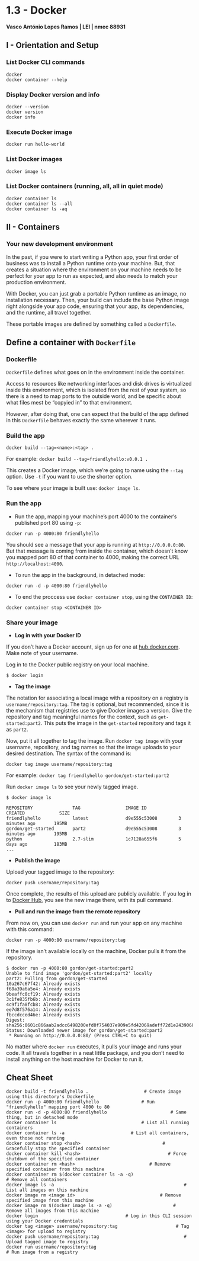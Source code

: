 ﻿# 1.3 - Docker

**Vasco António Lopes Ramos | LEI | nmec 88931**

## I - Orientation and Setup

### List Docker CLI commands
```
docker
docker container --help
```

### Display Docker version and info
```
docker --version
docker version
docker info
```

### Execute Docker image
```
docker run hello-world
```

### List Docker images
```
docker image ls
```

### List Docker containers (running, all, all in quiet mode)
```
docker container ls
docker container ls --all
docker container ls -aq
```


## II - Containers

### Your new development environment

In the past, if you were to start writing a Python app, your first order of business was to install a Python runtime onto your machine. But, that creates a situation where the environment on your machine needs to be perfect for your app to run as expected, and also needs to match your production environment.

With Docker, you can just grab a portable Python runtime as an image, no installation necessary. Then, your build can include the base Python image right alongside your app code, ensuring that your app, its dependencies, and the runtime, all travel together.

These portable images are defined by something called a `Dockerfile`.

## Define a container with  `Dockerfile`

### Dockerfile

`Dockerfile` defines what goes on in the environment inside the container. 

Access to resources like networking interfaces and disk drives is virtualized inside this environment, which is isolated from the rest of your system, so there is a need to map ports to the outside world, and be specific about what files mest be “copyied in” to that environment.

However, after doing that, one can expect that the build of  the app defined in this `Dockerfile` behaves exactly the same wherever it runs.

### Build the app
```
docker build --tag=<name>:<tag> .
```
For example: `docker build --tag=friendlyhello:v0.0.1 .`

This creates a Docker image, which we’re going to name using the `--tag` option. Use `-t` if you want to use the shorter option.

To see where your image is built use: `docker image ls`.

### Run the app

- Run the app, mapping your machine’s port 4000 to the container’s published port 80 using `-p`:
```
docker run -p 4000:80 friendlyhello
```
You should see a message that your app is running at `http://0.0.0.0:80`. But that message is coming from inside the container, which doesn’t know you mapped port 80 of that container to 4000, making the correct URL `http://localhost:4000`.

- To run the app in the background, in detached mode:
```
docker run -d -p 4000:80 friendlyhello
```

 - To end the proccess  use `docker container stop`, using the `CONTAINER ID`:
```
docker container stop <CONTAINER ID>
```

### Share your image

- **Log in with your Docker ID**

If you don’t have a Docker account, sign up for one at [hub.docker.com](https://hub.docker.com). Make note of your username.

Log in to the Docker public registry on your local machine.
```
$ docker login
```

- **Tag the image**

The notation for associating a local image with a repository on a registry is `username/repository:tag`.
The tag is optional, but recommended, since it is the mechanism that registries use to give Docker images a version. Give the repository and tag meaningful names for the context, such as `get-started:part2`. This puts the image in the `get-started` repository and tags it as `part2`.

Now, put it all together to tag the image. Run `docker tag image` with your username, repository, and tag names so that the image uploads to your desired destination. The syntax of the command is:
```
docker tag image username/repository:tag
```
For example: `docker tag friendlyhello gordon/get-started:part2`

Run `docker image ls` to see your newly tagged image.
```
$ docker image ls

REPOSITORY               TAG                 IMAGE ID            CREATED             SIZE
friendlyhello            latest              d9e555c53008        3 minutes ago       195MB
gordon/get-started       part2               d9e555c53008        3 minutes ago       195MB
python                   2.7-slim            1c7128a655f6        5 days ago          183MB
...
```

- **Publish the image**

Upload your tagged image to the repository:

```
docker push username/repository:tag
```

Once complete, the results of this upload are publicly available. If you log in to [Docker Hub](https://hub.docker.com/), you see the new image there, with its pull command.

- **Pull and run the image from the remote repository**

From now on, you can use `docker run` and run your app on any machine with this command:
```
docker run -p 4000:80 username/repository:tag
```
If the image isn’t available locally on the machine, Docker pulls it from the repository.
```
$ docker run -p 4000:80 gordon/get-started:part2
Unable to find image 'gordon/get-started:part2' locally
part2: Pulling from gordon/get-started
10a267c67f42: Already exists
f68a39a6a5e4: Already exists
9beaffc0cf19: Already exists
3c1fe835fb6b: Already exists
4c9f1fa8fcb8: Already exists
ee7d8f576a14: Already exists
fbccdcced46e: Already exists
Digest: sha256:0601c866aab2adcc6498200efd0f754037e909e5fd42069adeff72d1e2439068
Status: Downloaded newer image for gordon/get-started:part2
 * Running on http://0.0.0.0:80/ (Press CTRL+C to quit)
```
No matter where `docker run` executes, it pulls your image and runs your code. It all travels together in a neat little package, and you don’t need to install anything on the host machine for Docker to run it.


## Cheat Sheet

```
docker build -t friendlyhello .			            # Create image using this directory's Dockerfile
docker run -p 4000:80 friendlyhello			       # Run "friendlyhello" mapping port 4000 to 80
docker run -d -p 4000:80 friendlyhello				          # Same thing, but in detached mode
docker container ls							       # List all running containers
docker container ls -a					       # List all containers, even those not running
docker container stop <hash>           			           # Gracefully stop the specified container
docker container kill <hash>        	      		         # Force shutdown of the specified container
docker container rm <hash>        		              # Remove specified container from this machine
docker container rm $(docker container ls -a -q)         	    	             # Remove all containers
docker image ls -a                             			           # List all images on this machine
docker image rm <image id>            			          # Remove specified image from this machine
docker image rm $(docker image ls -a -q)   		               # Remove all images from this machine
docker login             		             # Log in this CLI session using your Docker credentials
docker tag <image> username/repository:tag  			        # Tag <image> for upload to registry
docker push username/repository:tag            			           # Upload tagged image to registry
docker run username/repository:tag                   			         # Run image from a registry
```





